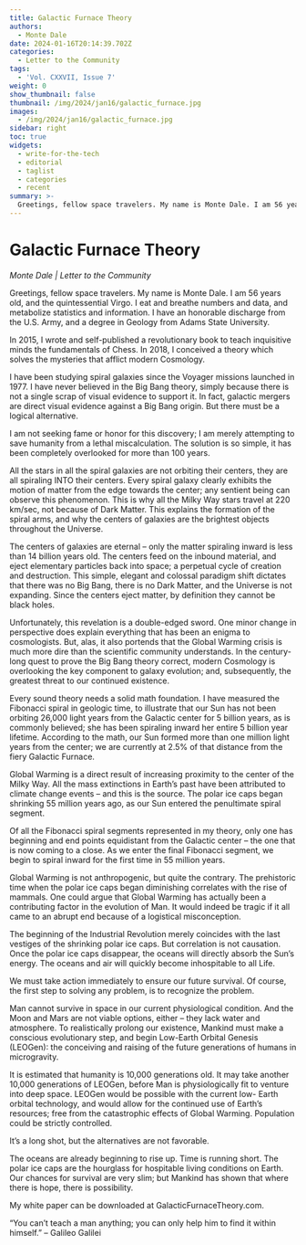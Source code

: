 ```yaml
---
title: Galactic Furnace Theory
authors:
  - Monte Dale
date: 2024-01-16T20:14:39.702Z
categories:
  - Letter to the Community
tags:
  - 'Vol. CXXVII, Issue 7'
weight: 0
show_thumbnail: false
thumbnail: /img/2024/jan16/galactic_furnace.jpg
images:
  - /img/2024/jan16/galactic_furnace.jpg
sidebar: right
toc: true
widgets:
  - write-for-the-tech
  - editorial
  - taglist
  - categories
  - recent
summary: >-
  Greetings, fellow space travelers. My name is Monte Dale. I am 56 years old, and the quintessential Virgo. I eat and breathe numbers and data, and metabolize statistics and information. I have an honorable discharge from the U.S. Army, and a degree in Geology from Adams State University.
---
```


# Galactic Furnace Theory

_Monte Dale | Letter to the Community_

Greetings, fellow space travelers. My name is Monte Dale. I am 56 years old, and the quintessential Virgo. I eat and breathe numbers and data, and metabolize statistics and information. I have an honorable discharge from the U.S. Army, and a degree in Geology from Adams State University.

In 2015, I wrote and self-published a revolutionary book to teach inquisitive minds the fundamentals of Chess. In 2018, I conceived a theory which solves the mysteries that afflict modern Cosmology.

I have been studying spiral galaxies since the Voyager missions launched in 1977. I have never believed in the Big Bang theory, simply because there is not a single scrap of visual evidence to support it. In fact, galactic mergers are direct visual evidence against a Big Bang origin. But there must be a logical alternative.

I am not seeking fame or honor for this discovery; I am merely attempting to save humanity from a lethal miscalculation. The solution is so simple, it has been completely overlooked for more than 100 years.

All the stars in all the spiral galaxies are not orbiting their centers, they are all spiraling INTO their centers. Every spiral galaxy clearly exhibits the motion of matter from the edge towards the center; any sentient being can observe this phenomenon. This is why all the Milky Way stars travel at 220 km/sec, not because of Dark Matter. This explains the formation of the spiral arms, and why the centers of galaxies are the brightest objects throughout the Universe.

The centers of galaxies are eternal – only the matter spiraling inward is less than 14 billion years old. The centers feed on the inbound material, and eject elementary particles back into space; a perpetual cycle of creation and destruction. This simple, elegant and colossal paradigm shift dictates that there was no Big Bang, there is no Dark Matter, and the Universe is not expanding. Since the centers eject matter, by definition they cannot be black holes.

Unfortunately, this revelation is a double-edged sword. One minor change in perspective does explain everything that has been an enigma to cosmologists. But, alas, it also portends that the Global Warming crisis is much more dire than the scientific community understands. In the century-long quest to prove the Big Bang theory correct, modern Cosmology is overlooking the key component to galaxy evolution; and, subsequently, the greatest threat to our continued existence.

Every sound theory needs a solid math foundation. I have measured the Fibonacci spiral in geologic time, to illustrate that our Sun has not been orbiting 26,000 light years from the Galactic center for 5 billion years, as is commonly believed; she has been spiraling inward her entire 5 billion year lifetime. According to the math, our Sun formed more than one million light years from the center; we are currently at 2.5% of that distance from the fiery Galactic Furnace.

Global Warming is a direct result of increasing proximity to the center of the Milky Way. All the mass extinctions in Earth’s past have been attributed to climate change events – and this is the source. The polar ice caps began shrinking 55 million years ago, as our Sun entered the penultimate spiral segment.

Of all the Fibonacci spiral segments represented in my theory, only one has beginning and end points equidistant from the Galactic center – the one that is now coming to a close. As we enter the final Fibonacci segment, we begin to spiral inward for the first time in 55 million years.

Global Warming is not anthropogenic, but quite the contrary. The prehistoric time when the polar ice caps began diminishing correlates with the rise of mammals. One could argue that Global Warming has actually been a contributing factor in the evolution of Man. It would indeed be tragic if it all came to an abrupt end because of a logistical misconception.

The beginning of the Industrial Revolution merely coincides with the last vestiges of the shrinking polar ice caps. But correlation is not causation. Once the polar ice caps disappear, the oceans will directly absorb the Sun’s energy. The oceans and air will quickly become inhospitable to all Life.

We must take action immediately to ensure our future survival. Of course, the first step to solving any problem, is to recognize the problem.

Man cannot survive in space in our current physiological condition. And the Moon and Mars are not viable options, either – they lack water and atmosphere. To realistically prolong our existence, Mankind must make a conscious evolutionary step, and begin Low-Earth Orbital Genesis (LEOGen): the conceiving and raising of the future generations of humans in microgravity.

It is estimated that humanity is 10,000 generations old. It may take another 10,000 generations of LEOGen, before Man is physiologically fit to venture into deep space. LEOGen would be possible with the current low- Earth orbital technology, and would allow for the continued use of Earth’s resources; free from the catastrophic effects of Global Warming. Population could be strictly controlled.

It’s a long shot, but the alternatives are not favorable.

The oceans are already beginning to rise up. Time is running short. The polar ice caps are the hourglass for hospitable living conditions on Earth. Our chances for survival are very slim; but Mankind has shown that where there is hope, there is possibility.

My white paper can be downloaded at GalacticFurnaceTheory.com. 

“You can’t teach a man anything; you can only help him to find it within himself.”  – Galileo Galilei
